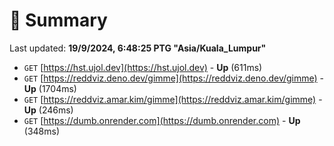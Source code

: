 # 📖 Summary
Last updated: **19/9/2024, 6:48:25 PTG "Asia/Kuala_Lumpur"**

- `GET` [https://hst.ujol.dev](https://hst.ujol.dev) - **Up** (611ms)
- `GET` [https://reddviz.deno.dev/gimme](https://reddviz.deno.dev/gimme) - **Up** (1704ms)
- `GET` [https://reddviz.amar.kim/gimme](https://reddviz.amar.kim/gimme) - **Up** (246ms)
- `GET` [https://dumb.onrender.com](https://dumb.onrender.com) - **Up** (348ms)
